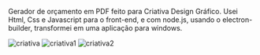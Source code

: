 Gerador de orçamento em PDF feito para Criativa Design Gráfico. Usei Html, Css e Javascript para o front-end, e com node.js, usando o electron-builder, transformei em uma aplicação para windows.

![criativa](https://github.com/CarlosBekinho/criativaDesign-orcamento-pdf/assets/112527934/0b5c811f-f6a6-4e11-9166-9923e57f491d)
![criativa1](https://github.com/CarlosBekinho/criativaDesign-orcamento-pdf/assets/112527934/9e7aaecd-4b43-49ac-b3b5-6b735f36f633)
![criativa2](https://github.com/CarlosBekinho/criativaDesign-orcamento-pdf/assets/112527934/843d10b1-a035-43ab-b6e8-5d0d7e892f35)
